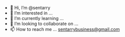- 👋 Hi, I’m @sentarry
- 👀 I’m interested in ...
- 🌱 I’m currently learning ...
- 💞️ I’m looking to collaborate on ... 
- 📫 How to reach me ... sentarrybusiness@gmail.com

<!---
sentarry/sentarry is a ✨ special ✨ repository because its `README.md` (this file) appears on your GitHub profile.
You can click the Preview link to take a look at your changes.
--->
